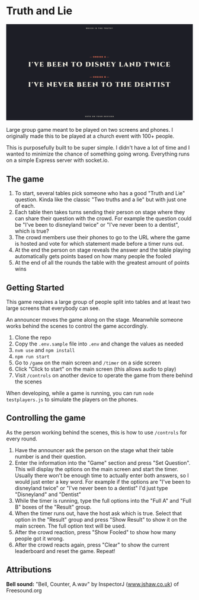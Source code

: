 # Truth and Lie

![Example screenshot of a game in progress. The choices on the screen are "I've been to Disney Land Twice" and "I've never been to the Dentist". The question is "Which is the truth?". Players can vote on their devices.](./screenshot.png)

Large group game meant to be played on two screens and phones. I originally made this to be played at a church event with 100+ people.

This is purposefully built to be super simple. I didn't have a lot of time and I wanted to minimize the chance of something going wrong. Everything runs on a simple Express server with socket.io.

## The game

1. To start, several tables pick someone who has a good "Truth and Lie" question. Kinda like the classic "Two truths and a lie" but with just one of each.
2. Each table then takes turns sending their person on stage where they can share their question with the crowd. For example the question could be "I've been to disneyland twice" or "I've never been to a dentist", which is true?
3. The crowd members use their phones to go to the URL where the game is hosted and vote for which statement made before a timer runs out.
4. At the end the person on stage reveals the answer and the table playing automatically gets points based on how many people the fooled
5. At the end of all the rounds the table with the greatest amount of points wins

## Getting Started

This game requires a large group of people split into tables and at least two large screens that everybody can see.

An announcer moves the game along on the stage. Meanwhile someone works behind the scenes to control the game accordingly.

1. Clone the repo
2. Copy the `.env.sample` file into `.env` and change the values as needed
3. `nvm use` and `npm install`
4. `npm run start`
5. Go to `/game` on the main screen and `/timer` on a side screen
6. Click "Click to start" on the main screen (this allows audio to play)
7. Visit `/controls` on another device to operate the game from there behind the scenes

When developing, while a game is running, you can run `node testplayers.js` to simulate the players on the phones.

## Controlling the game

As the person working behind the scenes, this is how to use `/controls` for every round.

1. Have the announcer ask the person on the stage what their table number is and their question.
2. Enter the information into the "Game" section and press "Set Question". This will display the options on the main screen and start the timer. Usually there won't be enough time to actually enter both answers, so I would just enter a key word. For example if the options are "I've been to disneyland twice" or "I've never been to a dentist" I'd just type "Disneyland" and "Dentist"
3. While the timer is running, type the full options into the "Full A" and "Full B" boxes of the "Result" group.
4. When the timer runs out, have the host ask which is true. Select that option in the "Result" group and press "Show Result" to show it on the main screen. The full option text will be used.
5. After the crowd reaction, press "Show Fooled" to show how many people got it wrong.
6. After the crowd reacts again, press "Clear" to show the current leaderboard and reset the game. Repeat!

## Attributions

**Bell sound:** "Bell, Counter, A.wav" by InspectorJ (www.jshaw.co.uk) of Freesound.org
